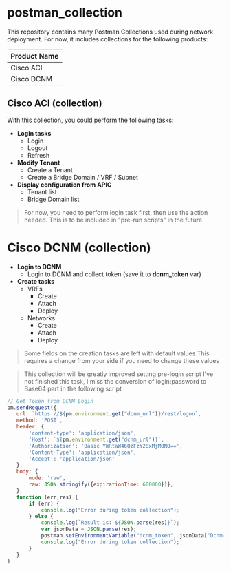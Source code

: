 # postman_collection
This repository contains many Postman Collections used during network deployment.
For now, it includes collections for the following products:

| Product Name   |
|----------------|
| Cisco ACI      |
| Cisco DCNM     |

## Cisco ACI (collection)
With this collection, you could perform the following tasks:
- **Login tasks**
  - Login
  - Logout
  - Refresh
- **Modify Tenant**
  - Create a Tenant
  - Create a Bridge Domain / VRF / Subnet
- **Display configuration from APIC**
  - Tenant list
  - Bridge Domain list
 
 > For now, you need to perform login task first, then use the action needed.
 > This is to be included in "pre-run scripts" in the future.
 
 # Cisco DCNM (collection)
 - **Login to DCNM**
   - Login to DCNM and collect token (save it to **dcnm_token** var)
 - **Create tasks**
   - VRFs
     - Create
     - Attach
     - Deploy
   - Networks
     - Create
     - Attach
     - Deploy
   
 > Some fields on the creation tasks are left with default values
 > This requires a change from your side if you need to change these values
 
 > This collection will be greatly improved setting pre-login script
 > I've not finished this task, I miss the conversion of login:password to Base64 part in the following script
 ```javascript
 // Get Token from DCNM Login
pm.sendRequest({
    url: `https://${pm.environment.get("dcnm_url")}/rest/logon`,
    method: 'POST',
    header: {
        'content-type': 'application/json',
        'Host': `${pm.environment.get("dcnm_url")}`,
        'Authorization': 'Basic YWRtaW46QzFzY28xMjM0NQ==',
        'Content-Type': 'application/json',
        'Accept': 'application/json'
    },
    body: {
        mode: 'raw',
        raw: JSON.stringify({expirationTime: 600000})},
    },
    function (err,res) {
        if (err) {
            console.log("Error during token collection");
        } else {
            console.log(`Result is: ${JSON.parse(res)}`);
            var jsonData = JSON.parse(res);
            postman.setEnvironmentVariable("dcnm_token", jsonData["Dcnm-Token"]);
            console.log("Error during token collection");
        }
    }
)
 ```
